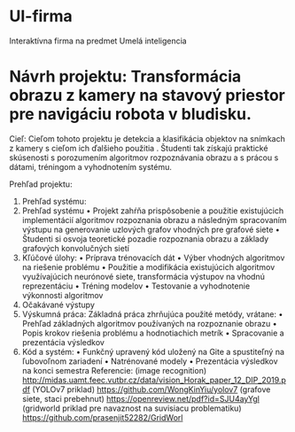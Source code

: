 # UI-firma
Interaktívna firma na predmet Umelá inteligencia

# Návrh projektu: Transformácia obrazu z kamery na stavový priestor pre navigáciu robota v bludisku.

Cieľ: Cieľom tohoto projektu je detekcia a klasifikácia objektov na snímkach z kamery s 
cieľom ich ďalšieho použitia . Študenti tak získajú praktické skúsenosti s porozumením 
algoritmov rozpoznávania obrazu a s prácou s dátami, tréningom a vyhodnotením 
systému.

Prehľad projektu:
1. Prehľad systému:
1. Prehľad systému
  • Projekt zahŕňa prispôsobenie a použitie existujúcich implementácií 
algoritmov rozpoznania obrazu a následným spracovaním výstupu na 
generovanie uzlových grafov vhodných pre grafové siete
  • Študenti si osvoja teoretické pozadie rozpoznania obrazu a základy 
grafových konvolučných sietí
3. Kľúčové úlohy:
  • Príprava trénovacích dát
  • Výber vhodných algoritmov na riešenie problému
  • Použitie a modifikácia existujúcich algoritmov využívajúcich neurónové 
siete, transformácia výstupov na vhodnú reprezentáciu
  • Tréning modelov
  • Testovanie a vyhodnotenie výkonnosti algoritmov
2. Očakávané výstupy
1. Výskumná práca: Základná práca zhrňujúca použité metódy, vrátane:
  • Prehľad základných algoritmov používaných na rozpoznanie obrazu
  • Popis krokov riešenia problému a hodnotiachich metrík
  • Spracovanie a prezentácia výsledkov
2. Kód a systém:
  • Funkčný upravený kód uložený na Gite a spustiteľný na ľubovoľnom zariadení
  • Natrénované modely
  • Prezentácia výsledkov na konci semestra
Referencie:
(image recognition) 
http://midas.uamt.feec.vutbr.cz/data/vision_Horak_paper_12_DIP_2019.pdf
(YOLOv7 priklad) https://github.com/WongKinYiu/yolov7
(grafove siete, staci prebehnut) https://openreview.net/pdf?id=SJU4ayYgl
(gridworld priklad pre navaznost na suvisiacu problematiku) 
https://github.com/prasenjit52282/GridWorl
